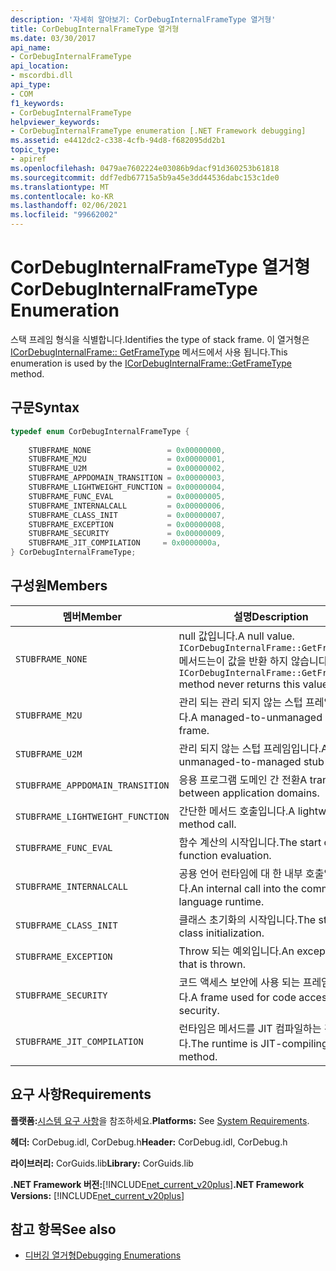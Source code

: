 ```yaml
---
description: '자세히 알아보기: CorDebugInternalFrameType 열거형'
title: CorDebugInternalFrameType 열거형
ms.date: 03/30/2017
api_name:
- CorDebugInternalFrameType
api_location:
- mscordbi.dll
api_type:
- COM
f1_keywords:
- CorDebugInternalFrameType
helpviewer_keywords:
- CorDebugInternalFrameType enumeration [.NET Framework debugging]
ms.assetid: e4412dc2-c338-4cfb-94d8-f682095dd2b1
topic_type:
- apiref
ms.openlocfilehash: 0479ae7602224e03086b9dacf91d360253b61818
ms.sourcegitcommit: ddf7edb67715a5b9a45e3dd44536dabc153c1de0
ms.translationtype: MT
ms.contentlocale: ko-KR
ms.lasthandoff: 02/06/2021
ms.locfileid: "99662002"
---
```

# <a name="cordebuginternalframetype-enumeration"></a><span data-ttu-id="ead72-103">CorDebugInternalFrameType 열거형</span><span class="sxs-lookup"><span data-stu-id="ead72-103">CorDebugInternalFrameType Enumeration</span></span>

<span data-ttu-id="ead72-104">스택 프레임 형식을 식별합니다.</span><span class="sxs-lookup"><span data-stu-id="ead72-104">Identifies the type of stack frame.</span></span> <span data-ttu-id="ead72-105">이 열거형은 [ICorDebugInternalFrame:: GetFrameType](icordebuginternalframe-getframetype-method.md) 메서드에서 사용 됩니다.</span><span class="sxs-lookup"><span data-stu-id="ead72-105">This enumeration is used by the [ICorDebugInternalFrame::GetFrameType](icordebuginternalframe-getframetype-method.md) method.</span></span>  
  
## <a name="syntax"></a><span data-ttu-id="ead72-106">구문</span><span class="sxs-lookup"><span data-stu-id="ead72-106">Syntax</span></span>  
  
```cpp  
typedef enum CorDebugInternalFrameType {  
  
    STUBFRAME_NONE                 = 0x00000000,  
    STUBFRAME_M2U                  = 0x00000001,  
    STUBFRAME_U2M                  = 0x00000002,  
    STUBFRAME_APPDOMAIN_TRANSITION = 0x00000003,  
    STUBFRAME_LIGHTWEIGHT_FUNCTION = 0x00000004,  
    STUBFRAME_FUNC_EVAL            = 0x00000005,  
    STUBFRAME_INTERNALCALL         = 0x00000006,  
    STUBFRAME_CLASS_INIT           = 0x00000007,  
    STUBFRAME_EXCEPTION            = 0x00000008,  
    STUBFRAME_SECURITY             = 0x00000009,  
    STUBFRAME_JIT_COMPILATION     = 0x0000000a,  
} CorDebugInternalFrameType;  
```  
  
## <a name="members"></a><span data-ttu-id="ead72-107">구성원</span><span class="sxs-lookup"><span data-stu-id="ead72-107">Members</span></span>  
  
|<span data-ttu-id="ead72-108">멤버</span><span class="sxs-lookup"><span data-stu-id="ead72-108">Member</span></span>|<span data-ttu-id="ead72-109">설명</span><span class="sxs-lookup"><span data-stu-id="ead72-109">Description</span></span>|  
|------------|-----------------|  
|`STUBFRAME_NONE`|<span data-ttu-id="ead72-110">null 값입니다.</span><span class="sxs-lookup"><span data-stu-id="ead72-110">A null value.</span></span> <span data-ttu-id="ead72-111">`ICorDebugInternalFrame::GetFrameType`메서드는이 값을 반환 하지 않습니다.</span><span class="sxs-lookup"><span data-stu-id="ead72-111">The `ICorDebugInternalFrame::GetFrameType` method never returns this value.</span></span>|  
|`STUBFRAME_M2U`|<span data-ttu-id="ead72-112">관리 되는 관리 되지 않는 스텁 프레임입니다.</span><span class="sxs-lookup"><span data-stu-id="ead72-112">A managed-to-unmanaged stub frame.</span></span>|  
|`STUBFRAME_U2M`|<span data-ttu-id="ead72-113">관리 되지 않는 스텁 프레임입니다.</span><span class="sxs-lookup"><span data-stu-id="ead72-113">An unmanaged-to-managed stub frame.</span></span>|  
|`STUBFRAME_APPDOMAIN_TRANSITION`|<span data-ttu-id="ead72-114">응용 프로그램 도메인 간 전환</span><span class="sxs-lookup"><span data-stu-id="ead72-114">A transition between application domains.</span></span>|  
|`STUBFRAME_LIGHTWEIGHT_FUNCTION`|<span data-ttu-id="ead72-115">간단한 메서드 호출입니다.</span><span class="sxs-lookup"><span data-stu-id="ead72-115">A lightweight method call.</span></span>|  
|`STUBFRAME_FUNC_EVAL`|<span data-ttu-id="ead72-116">함수 계산의 시작입니다.</span><span class="sxs-lookup"><span data-stu-id="ead72-116">The start of function evaluation.</span></span>|  
|`STUBFRAME_INTERNALCALL`|<span data-ttu-id="ead72-117">공용 언어 런타임에 대 한 내부 호출입니다.</span><span class="sxs-lookup"><span data-stu-id="ead72-117">An internal call into the common language runtime.</span></span>|  
|`STUBFRAME_CLASS_INIT`|<span data-ttu-id="ead72-118">클래스 초기화의 시작입니다.</span><span class="sxs-lookup"><span data-stu-id="ead72-118">The start of a class initialization.</span></span>|  
|`STUBFRAME_EXCEPTION`|<span data-ttu-id="ead72-119">Throw 되는 예외입니다.</span><span class="sxs-lookup"><span data-stu-id="ead72-119">An exception that is thrown.</span></span>|  
|`STUBFRAME_SECURITY`|<span data-ttu-id="ead72-120">코드 액세스 보안에 사용 되는 프레임입니다.</span><span class="sxs-lookup"><span data-stu-id="ead72-120">A frame used for code access security.</span></span>|  
|`STUBFRAME_JIT_COMPILATION`|<span data-ttu-id="ead72-121">런타임은 메서드를 JIT 컴파일하는 것입니다.</span><span class="sxs-lookup"><span data-stu-id="ead72-121">The runtime is JIT-compiling a method.</span></span>|  
  
## <a name="requirements"></a><span data-ttu-id="ead72-122">요구 사항</span><span class="sxs-lookup"><span data-stu-id="ead72-122">Requirements</span></span>  

 <span data-ttu-id="ead72-123">**플랫폼:**[시스템 요구 사항](../../get-started/system-requirements.md)을 참조하세요.</span><span class="sxs-lookup"><span data-stu-id="ead72-123">**Platforms:** See [System Requirements](../../get-started/system-requirements.md).</span></span>  
  
 <span data-ttu-id="ead72-124">**헤더:** CorDebug.idl, CorDebug.h</span><span class="sxs-lookup"><span data-stu-id="ead72-124">**Header:** CorDebug.idl, CorDebug.h</span></span>  
  
 <span data-ttu-id="ead72-125">**라이브러리:** CorGuids.lib</span><span class="sxs-lookup"><span data-stu-id="ead72-125">**Library:** CorGuids.lib</span></span>  
  
 <span data-ttu-id="ead72-126">**.NET Framework 버전:**[!INCLUDE[net_current_v20plus](../../../../includes/net-current-v20plus-md.md)]</span><span class="sxs-lookup"><span data-stu-id="ead72-126">**.NET Framework Versions:** [!INCLUDE[net_current_v20plus](../../../../includes/net-current-v20plus-md.md)]</span></span>  
  
## <a name="see-also"></a><span data-ttu-id="ead72-127">참고 항목</span><span class="sxs-lookup"><span data-stu-id="ead72-127">See also</span></span>

- [<span data-ttu-id="ead72-128">디버깅 열거형</span><span class="sxs-lookup"><span data-stu-id="ead72-128">Debugging Enumerations</span></span>](debugging-enumerations.md)

